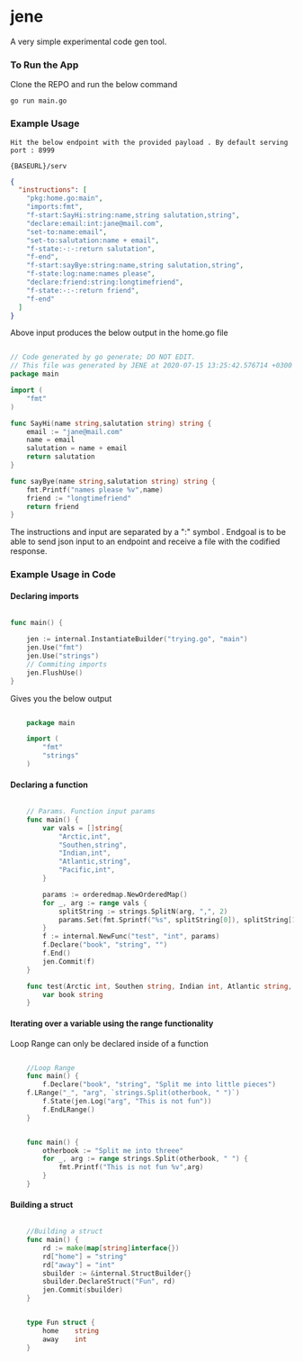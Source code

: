 # jene

A very simple experimental code gen tool.

### To Run the App

Clone the REPO and run the below command

```
go run main.go

```

### Example Usage

    Hit the below endpoint with the provided payload . By default serving port : 8999

    {BASEURL}/serv

```json
{
  "instructions": [
    "pkg:home.go:main",
    "imports:fmt",
    "f-start:SayHi:string:name,string salutation,string",
    "declare:email:int:jane@mail.com",
    "set-to:name:email",
    "set-to:salutation:name + email",
    "f-state:-:-:return salutation",
    "f-end",
    "f-start:sayBye:string:name,string salutation,string",
    "f-state:log:name:names please",
    "declare:friend:string:longtimefriend",
    "f-state:-:-:return friend",
    "f-end"
  ]
}
```

Above input produces the below output in the home.go file

```go

// Code generated by go generate; DO NOT EDIT.
// This file was generated by JENE at 2020-07-15 13:25:42.576714 +0300 EAT m=+3.434312271
package main

import (
	"fmt"
)

func SayHi(name string,salutation string) string {
	email := "jane@mail.com"
	name = email
	salutation = name + email
	return salutation
}

func sayBye(name string,salutation string) string {
	fmt.Printf("names please %v",name)
	friend := "longtimefriend"
	return friend
}


```

The instructions and input are separated by a ":" symbol . Endgoal is to be able to send json input to
an endpoint and receive a file with the codified response.

### Example Usage in Code

#### Declaring imports

```go

func main() {

    jen := internal.InstantiateBuilder("trying.go", "main")
	jen.Use("fmt")
	jen.Use("strings")
	// Commiting imports
	jen.FlushUse()
}

```

Gives you the below output

```go

    package main

    import (
        "fmt"
        "strings"
    )

```

#### Declaring a function

```go

    // Params. Function input params
    func main() {
        var vals = []string{
            "Arctic,int",
            "Southen,string",
            "Indian,int",
            "Atlantic,string",
            "Pacific,int",
        }

        params := orderedmap.NewOrderedMap()
        for _, arg := range vals {
            splitString := strings.SplitN(arg, ",", 2)
            params.Set(fmt.Sprintf("%s", splitString[0]), splitString[1])
        }
        f := internal.NewFunc("test", "int", params)
        f.Declare("book", "string", "")
        f.End()
        jen.Commit(f)
    }


```

```go
    func test(Arctic int, Southen string, Indian int, Atlantic string, Pacific int) int {
	    var book string
    }
```

#### Iterating over a variable using the range functionality

Loop Range can only be declared inside of a function

```go

    //Loop Range
    func main() {
        f.Declare("book", "string", "Split me into little pieces")
	f.LRange("_", "arg", `strings.Split(otherbook, " ")`)
        f.State(jen.Log("arg", "This is not fun"))
        f.EndLRange()
    }

```

```go

    func main() {
        otherbook := "Split me into threee"
        for _, arg := range strings.Split(otherbook, " ") {
            fmt.Printf("This is not fun %v",arg)
        }
    }


```

#### Building a struct

```go

    //Building a struct
    func main() {
        rd := make(map[string]interface{})
        rd["home"] = "string"
        rd["away"] = "int"
        sbuilder := &internal.StructBuilder{}
        sbuilder.DeclareStruct("Fun", rd)
        jen.Commit(sbuilder)
    }

```

```go

    type Fun struct {
	    home	string
	    away	int
    }

```
